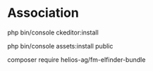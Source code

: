 # Association

php bin/console ckeditor:install

php bin/console assets:install public

composer require helios-ag/fm-elfinder-bundle
